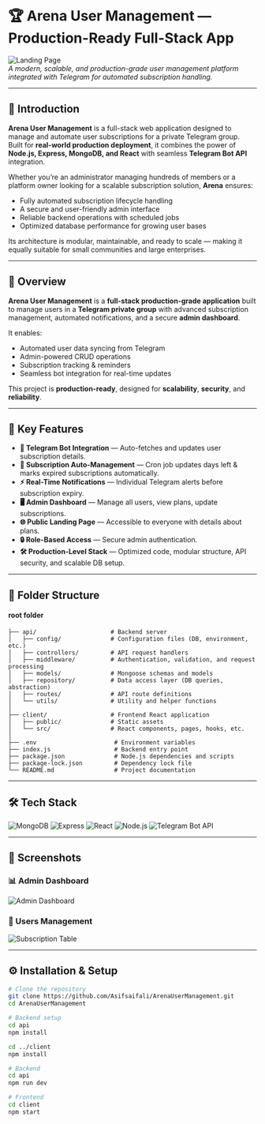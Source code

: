 # 🏆 Arena User Management — Production-Ready Full-Stack App

![Landing Page](./Screenshots/landingPage.png)  
*A modern, scalable, and production-grade user management platform integrated with Telegram for automated subscription handling.*

---

## 📖 Introduction
**Arena User Management** is a full-stack web application designed to manage and automate user subscriptions for a private Telegram group.  
Built for **real-world production deployment**, it combines the power of **Node.js, Express, MongoDB, and React** with seamless **Telegram Bot API** integration.

Whether you’re an administrator managing hundreds of members or a platform owner looking for a scalable subscription solution, **Arena** ensures:
- Fully automated subscription lifecycle handling
- A secure and user-friendly admin interface
- Reliable backend operations with scheduled jobs
- Optimized database performance for growing user bases

Its architecture is modular, maintainable, and ready to scale — making it equally suitable for small communities and large enterprises.

---
## 📌 Overview
**Arena User Management** is a **full-stack production-grade application** built to manage users in a **Telegram private group** with advanced subscription management, automated notifications, and a secure **admin dashboard**.

It enables:
- Automated user data syncing from Telegram
- Admin-powered CRUD operations
- Subscription tracking & reminders
- Seamless bot integration for real-time updates

This project is **production-ready**, designed for **scalability**, **security**, and **reliability**.

---

## 🚀 Key Features
- **🔗 Telegram Bot Integration** — Auto-fetches and updates user subscription details.
- **📅 Subscription Auto-Management** — Cron job updates days left & marks expired subscriptions automatically.
- **⚡ Real-Time Notifications** — Individual Telegram alerts before subscription expiry.
- **🖥 Admin Dashboard** — Manage all users, view plans, update subscriptions.
- **🌐 Public Landing Page** — Accessible to everyone with details about plans.
- **🔒 Role-Based Access** — Secure admin authentication.
- **🛠 Production-Level Stack** — Optimized code, modular structure, API security, and scalable DB setup.

---

## 📂 Folder Structure



#### root folder
    ├── api/                     # Backend server
    │   ├── config/              # Configuration files (DB, environment, etc.)
    │   ├── controllers/         # API request handlers
    │   ├── middleware/          # Authentication, validation, and request processing
    │   ├── models/              # Mongoose schemas and models
    │   ├── repository/          # Data access layer (DB queries, abstraction)
    │   ├── routes/              # API route definitions
    │   └── utils/               # Utility and helper functions
    │
    ├── client/                  # Frontend React application
    │   ├── public/              # Static assets
    │   └── src/                 # React components, pages, hooks, etc.
    │
    ├── .env                      # Environment variables
    ├── index.js                  # Backend entry point
    ├── package.json              # Node.js dependencies and scripts
    ├── package-lock.json         # Dependency lock file
    └── README.md                 # Project documentation
    


---

## 🛠 Tech Stack
![MongoDB](https://img.shields.io/badge/MongoDB-4ea94b?style=for-the-badge&logo=mongodb&logoColor=white)
![Express](https://img.shields.io/badge/Express.js-404d59?style=for-the-badge)
![React](https://img.shields.io/badge/React-20232a?style=for-the-badge&logo=react&logoColor=61dafb)
![Node.js](https://img.shields.io/badge/Node.js-43853d?style=for-the-badge&logo=node.js&logoColor=white)
![Telegram Bot API](https://img.shields.io/badge/Telegram%20Bot%20API-0088cc?style=for-the-badge&logo=telegram&logoColor=white)

---

## 📸 Screenshots

### 📊 Admin Dashboard
![Admin Dashboard](./Screenshots/dashboard.png)

### 📅 Users Management
![Subscription Table](./Screenshots/Users.png)

---

## ⚙️ Installation & Setup

```bash
# Clone the repository
git clone https://github.com/Asifsaifali/ArenaUserManagement.git
cd ArenaUserManagement
```
```bash
# Backend setup
cd api
npm install
```
```bash
cd ../client
npm install
```
```bash
# Backend
cd api
npm run dev
```
```bash
# Frontend
cd client
npm start
```

